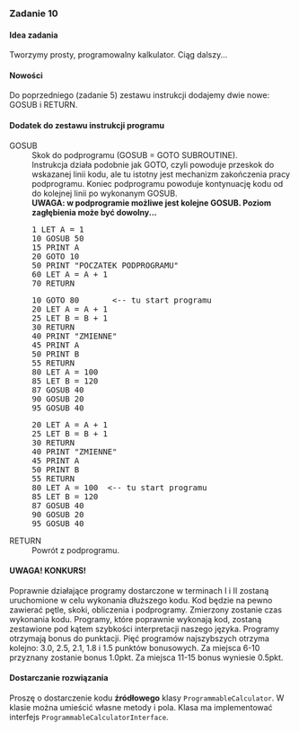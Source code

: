 
<h3>Zadanie 10</h3>
<h4>Idea zadania</h4>
<p>
Tworzymy prosty, programowalny kalkulator. Ciąg dalszy...
</p>

<h4>Nowości</h4>

<p>Do poprzedniego (zadanie 5) zestawu instrukcji dodajemy dwie nowe: GOSUB i RETURN.</p>

<h4>Dodatek do zestawu instrukcji programu</h4>

<dl>

<dt>GOSUB</dt>
<dd>Skok do podprogramu (GOSUB = GOTO SUBROUTINE).

<br>
Instrukcja działa podobnie jak GOTO, czyli powoduje przeskok do wskazanej linii kodu, ale
tu istotny jest mechanizm zakończenia pracy podprogramu. Koniec podprogramu powoduje kontynuację kodu 
od do kolejnej linii po wykonanym GOSUB.
<br>
<b>UWAGA: w podprogramie możliwe jest kolejne GOSUB. Poziom zagłębienia może być dowolny...</b>
<pre>1 LET A = 1
10 GOSUB 50
15 PRINT A
20 GOTO 10
50 PRINT "POCZATEK PODPROGRAMU"
60 LET A = A + 1
70 RETURN
</pre>

<pre>10 GOTO 80       &lt;-- tu start programu
20 LET A = A + 1
25 LET B = B + 1
30 RETURN
40 PRINT "ZMIENNE"
45 PRINT A
50 PRINT B
55 RETURN
80 LET A = 100
85 LET B = 120
87 GOSUB 40
90 GOSUB 20
95 GOSUB 40
</pre>

<pre>20 LET A = A + 1
25 LET B = B + 1
30 RETURN
40 PRINT "ZMIENNE"
45 PRINT A
50 PRINT B
55 RETURN
80 LET A = 100  &lt;-- tu start programu
85 LET B = 120
87 GOSUB 40
90 GOSUB 20
95 GOSUB 40
</pre>

</dd>

<dt>RETURN</dt>
<dd>Powrót z podprogramu.</dd>

</dl>

<h4>UWAGA! KONKURS!</h4>

<p>Poprawnie działające programy dostarczone w terminach I i II zostaną uruchomione w celu wykonania dłuższego kodu.
Kod będzie na pewno zawierać pętle, skoki, obliczenia i podprogramy. Zmierzony zostanie czas wykonania kodu.
Programy, które poprawnie wykonają kod, zostaną zestawione pod kątem szybkości interpretacji naszego języka. 
Programy otrzymają bonus do punktacji. 
Pięć programów najszybszych otrzyma kolejno: 3.0, 2.5, 2.1, 1.8 i 1.5 punktów bonusowych. Za miejsca 6-10 przyznany zostanie bonus
1.0pkt. Za miejsca 11-15 bonus wyniesie 0.5pkt.</p>

<h4>Dostarczanie rozwiązania</h4>

<p>Proszę o dostarczenie kodu <b>źródłowego</b> klasy <code class="expectedclass">ProgrammableCalculator</code>.
W klasie można umieścić własne metody i pola. Klasa 
ma implementować interfejs <code>ProgrammableCalculatorInterface</code>.
</p>


